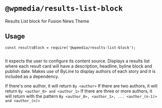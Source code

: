 # `@wpmedia/results-list-block`
Results List block for Fusion News Theme

## Usage

```
const resultsBlock = require('@wpmedia/results-list-block');


```

It expects the user to configure its content source.
Displays a results list where each result card will have a description, headline, byline block and publish date. 
Makes use of ByLine to display authors of each story and it is included as a dependency.

If there's one author, it will return `By <author>`
If there are two authors, it will return `By <author_0> and <author_1>`
If there are three or more authors, it will return with the pattern `By <author_0>, <author_1>, ... <author_(n-1)> and <author_(n)>`
